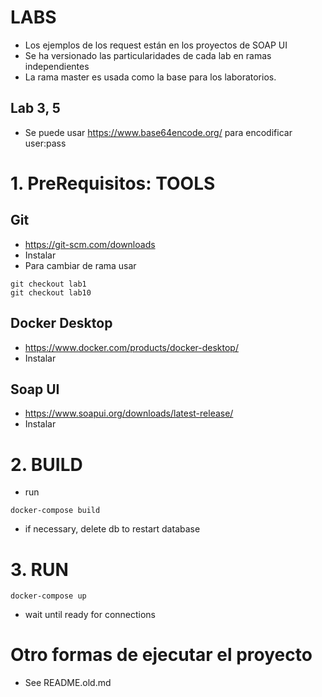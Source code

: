 # LABS
- Los ejemplos de los request están en los proyectos de SOAP UI
- Se ha versionado las particularidades de cada lab en ramas independientes
- La rama master es usada como la base para los laboratorios.

## Lab 3, 5
- Se puede usar https://www.base64encode.org/ para encodificar user:pass

# 1. PreRequisitos: TOOLS
## Git
- https://git-scm.com/downloads
- Instalar
- Para cambiar de rama usar
````
git checkout lab1
git checkout lab10
````
## Docker Desktop
- https://www.docker.com/products/docker-desktop/
- Instalar

## Soap UI
- https://www.soapui.org/downloads/latest-release/
- Instalar

# 2. BUILD
- run
````
docker-compose build
````
- if necessary, delete db to restart database

# 3. RUN
````
docker-compose up
````
- wait until ready for connections

# Otro formas de ejecutar el proyecto
- See README.old.md
